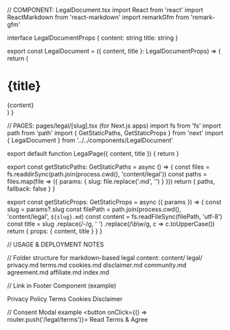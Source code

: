 // COMPONENT: LegalDocument.tsx
import React from 'react'
import ReactMarkdown from 'react-markdown'
import remarkGfm from 'remark-gfm'

interface LegalDocumentProps {
content: string
title: string
}

export const LegalDocument = ({ content, title }: LegalDocumentProps) => {
return (
<div className="max-w-4xl mx-auto px-4 py-12 text-white">
<h1 className="text-3xl font-bold mb-6 border-b border-white/20 pb-2">{title}</h1>
<div className="prose prose-invert prose-lg text-gray-100 prose-headings:text-white prose-a:text-amber-400">
<ReactMarkdown remarkPlugins={[remarkGfm]}>{content}</ReactMarkdown>
</div>
</div>
)
}

// PAGES: pages/legal/[slug].tsx (for Next.js apps)
import fs from 'fs'
import path from 'path'
import { GetStaticPaths, GetStaticProps } from 'next'
import { LegalDocument } from '../../components/LegalDocument'

export default function LegalPage({ content, title }) {
return <LegalDocument content={content} title={title} />
}

export const getStaticPaths: GetStaticPaths = async () => {
const files = fs.readdirSync(path.join(process.cwd(), 'content/legal'))
const paths = files.map(file => ({
params: { slug: file.replace('.md', '') }
}))
return { paths, fallback: false }
}

export const getStaticProps: GetStaticProps = async ({ params }) => {
const slug = params?.slug
const filePath = path.join(process.cwd(), 'content/legal', `${slug}.md`)
const content = fs.readFileSync(filePath, 'utf-8')
const title = slug
.replace(/-/g, ' ')
.replace(/\b\w/g, c => c.toUpperCase())
return { props: { content, title } }
}

// USAGE & DEPLOYMENT NOTES

// Folder structure for markdown-based legal content:
content/
legal/
privacy.md
terms.md
cookies.md
disclaimer.md
community.md
agreement.md
affiliate.md
index.md

// Link in Footer Component (example)

<Link href="/legal/privacy">Privacy Policy</Link>
<Link href="/legal/terms">Terms</Link>
<Link href="/legal/cookies">Cookies</Link>
<Link href="/legal/disclaimer">Disclaimer</Link>

// Consent Modal example
<button onClick={() => router.push('/legal/terms')}>
Read Terms & Agree
</button>
